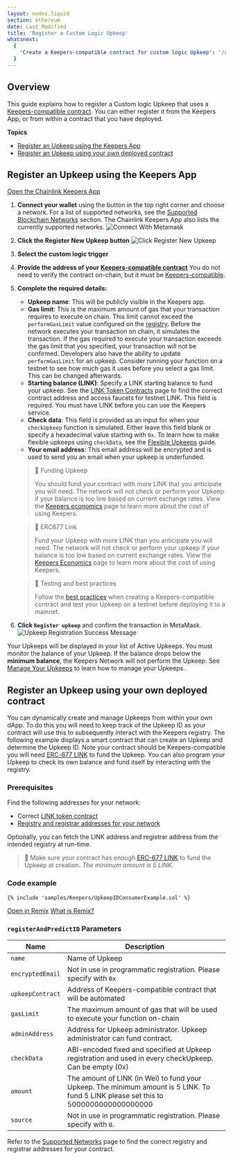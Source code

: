 ```yaml
---
layout: nodes.liquid
section: ethereum
date: Last Modified
title: 'Register a Custom Logic Upkeep'
whatsnext:
  {
    'Create a Keepers-compatible contract for custom logic Upkeep': '/docs/chainlink-keepers/compatible-contracts/',
  }
---
```


## Overview

This guide explains how to register a Custom logic Upkeep that uses a [Keepers-compatible contract](../compatible-contracts). You can either register it from the Keepers App, or from within a contract that you have deployed.

**Topics**
+ [Register an Upkeep using the Keepers App](#register-an-upkeep-using-the-keepers-app)
+ [Register an Upkeep using your own deployed contract](#register-an-upkeep-using-your-own-deployed-contract)

## Register an Upkeep using the Keepers App

<div class="remix-callout">
    <a href="https://keepers.chain.link" >Open the Chainlink Keepers App</a>
</div>

1. **Connect your wallet** using the button in the top right corner and choose a network. For a list of supported networks, see the [Supported Blockchain Networks](../supported-networks) section. The Chainlink Keepers App also lists the currently supported networks.
  ![Connect With Metamask](/images/contract-devs/keeper/keeper-metamask.png)

1. **Click the Register New Upkeep button**
  ![Click Register New Upkeep](/images/contract-devs/keeper/keeper-register.png)

1. **Select the custom logic trigger**

1. **Provide the address of your [Keepers-compatible contract](../compatible-contracts)** You do not need to verify the contract on-chain, but it must be [Keepers-compatible](../compatible-contracts/).

1. **Complete the required details:**

    - **Upkeep name**: This will be publicly visible in the Keepers app.
    - **Gas limit**: This is the maximum amount of gas that your transaction requires to execute on chain. This limit cannot exceed the `performGasLimit` value configured on the [registry](/docs/chainlink-keepers/supported-networks/#configurations). Before the network executes your transaction on chain, it simulates the transaction. If the gas required to execute your transaction exceeds the gas limit that you specified, your transaction will not be confirmed. Developers also have the ability to update `performGasLimit` for an upkeep. Consider running your function on a testnet to see how much gas it uses before you select a gas limit. This can be changed afterwards.
    - **Starting balance (LINK)**: Specify a LINK starting balance to fund your upkeep. See the [LINK Token Contracts](/docs/link-token-contracts/) page to find the correct contract address and access faucets for testnet LINK. This field is required. You must have LINK before you can use the Keepers service.
    - **Check data**: This field is provided as an input for when your `checkUpkeep` function is simulated. Either leave this field blank or specify a hexadecimal value starting with `0x`. To learn how to make flexible upkeeps using `checkData`, see the [Flexible Upkeeps](../flexible-upkeeps) guide.
    - **Your email address**: This email address will be encrypted and is used to send you an email when your upkeep is underfunded.

    > 🚧 Funding Upkeep
    >
    > You should fund your contract with more LINK that you anticipate you will need. The network will not check or perform your Upkeep if your balance is too low based on current exchange rates. View the [Keepers economics](../keeper-economics) page to learn more about the cost of using Keepers.

    > 🚧 ERC677 Link
    >
    > Fund your Upkeep with more LINK than you anticipate you will need. The network will not check or perform your upkeep if your balance is too low based on current exchange rates. View the [Keepers Economics](../keeper-economics) page to learn more about the cost of using Keepers.

    > 🚧 Testing and best practices
    >
    > Follow the [best practices](../compatible-contracts/#best-practices) when creating a Keepers-compatible contract and test your Upkeep on a testnet before deploying it to a mainnet.

1. **Click `Register upkeep`** and confirm the transaction in MetaMask.
    ![Upkeep Registration Success Message](/images/contract-devs/keeper/keeper-registration-submitted.png)

Your Upkeeps will be displayed in your list of Active Upkeeps. You must monitor the balance of your Upkeep. If the balance drops below the **minimum balance**, the Keepers Network will not perform the Upkeep. See [Manage Your Upkeeps](../manage-upkeeps) to learn how to manage your Upkeeps.

## Register an Upkeep using your own deployed contract

You can dynamically create and manage Upkeeps from within your own dApp. To do this you will need to keep track of the Upkeep ID as your contract will use this to subsequently interact with the Keepers registry. The following example displays a smart contract that can create an Upkeep and determine the Upkeep ID. Note your contract should be Keepers-compatible you will need [ERC-677 LINK](../../link-token-contracts/) to fund the Upkeep. You can also program your Upkeep to check its own balance and fund itself by interacting with the registry.


### Prerequisites 

Find the following addresses for your network:

- Correct [LINK token contract](../../link-token-contracts/)
- [Registry and registrar addresses for your network](../supported-networks/#registry-and-registrar-addresses) 

Optionally, you can fetch the LINK address and registrar address from the intended registry at run-time.

> 📘 Make sure your contract has enough [ERC-677 LINK](../../link-token-contracts/) to fund the Upkeep at creation. _The minimum amount is 5 LINK._

### Code example

```solidity
{% include 'samples/Keepers/UpkeepIDConsumerExample.sol' %}
```

<div class="remix-callout">
    <a href="https://remix.ethereum.org/#url=https://docs.chain.link/samples/Keepers/UpkeepIDConsumerExample.sol" >Open in Remix</a>
    <a href="/docs/conceptual-overview/#what-is-remix" > What is Remix?</a>
</div>

### `registerAndPredictID` Parameters

| Name                   | Description                                                          |
| ---------------------- | -------------------------------------------------------------------- |
| `name`                 | Name of Upkeep         |
| `encryptedEmail`       | Not in use in programmatic registration. Please specify with `0x`           |
| `upkeepContract`       | Address of Keepers-compatible contract that will be automated           |
| `gasLimit`             | The maximum amount of gas that will be used to execute your function on-chain          |
| `adminAddress`         | Address for Upkeep administrator. Upkeep administrator can fund contract.        |
| `checkData`            | ABI-encoded fixed and specified at Upkeep registration and used in every checkUpkeep. Can be empty (0x)          |
| `amount`               | The amount of LINK (in Wei) to fund your Upkeep. The minimum amount is 5 LINK. To fund 5 LINK please set this to 5000000000000000000       |
| `source`               | Not in use in programmatic registration. Please specify with `0`.           |

Refer to the [Supported Networks](../supported-networks/#registry-and-registrar-addresses) page to find the correct registry and registrar addresses for your contract.
